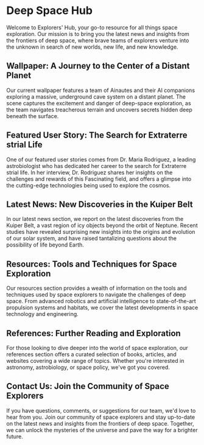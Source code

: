 <!--font:Montserrat-->

# Deep Space Hub

Welcome to Explorers' Hub, your go-to resource for all things space exploration. Our mission is to bring you the latest news and insights from the frontiers of deep space, where brave teams of explorers venture into the unknown in search of new worlds, new life, and new knowledge.

## Wallpaper: A Journey to the Center of a Distant Planet

Our current wallpaper features a team of Ainautes and their AI companions exploring a massive, underground cave system on a distant planet. The scene captures the excitement and danger of deep-space exploration, as the team navigates treacherous terrain and uncovers secrets hidden deep beneath the surface.

## Featured User Story: The Search for Ex<wbr>tra<wbr>terre<wbr>strial Life

One of our featured user stories comes from Dr. Maria Rodriguez, a leading astrobiologist who has dedicated her career to the search for Ex<wbr>tra<wbr>terre<wbr>strial life. In her interview, Dr. Rodriguez shares her insights on the challenges and rewards of this Fas<wbr>ci<wbr>na<wbr>ting field, and offers a glimpse into the cutting-edge technologies being used to explore the cosmos.

## Latest News: New Discoveries in the Kuiper Belt

In our latest news section, we report on the latest discoveries from the Kuiper Belt, a vast region of icy objects beyond the orbit of Neptune. Recent studies have revealed surprising new insights into the origins and evolution of our solar system, and have raised tantalizing questions about the possibility of life beyond Earth.

## Resources: Tools and Techniques for Space Exploration

Our resources section provides a wealth of information on the tools and techniques used by space explorers to navigate the challenges of deep space. From advanced robotics and artificial intelligence to state-of-the-art propulsion systems and habitats, we cover the latest developments in space technology and engineering.

## References: Further Reading and Exploration

For those looking to dive deeper into the world of space exploration, our references section offers a curated selection of books, articles, and websites covering a wide range of topics. Whether you're interested in astronomy, astrobiology, or space policy, we've got you covered.

## Contact Us: Join the Community of Space Explorers

If you have questions, comments, or suggestions for our team, we'd love to hear from you. Join our community of space explorers and stay up-to-date on the latest news and insights from the frontiers of deep space. Together, we can unlock the mysteries of the universe and pave the way for a brighter future.

<!--

Write me content for website with wallpaper which alt text is:

"A team of Ainautes and their AI companions exploring a massive, underground cave system on a distant planet."

The name/title of the page should not be 1:1 copy of the alt text but rather a real content of the website which is using this wallpaper.

- Use markdown format
- Start with heading
- Heading should be short and concise
- The content should look like a real website
- The website should not be about the wallpaper, wallpaper is just a related background
- Heading should be contain work "wallpaper" or "background"
- Include real sections like references, contact, user stories, etc. use things relevant to the page purpose.
- Feel free to use structure like headings, bullets, numbering, blockquotes, paragraphs, horizontal lines, etc.
- You can use formatting like bold or _italic_
- You can include UTF-8 emojis
- Links should be only #hash anchors (and you can refer to the document itself)
- Do not include images


---


# Explorers' Hub: Uncovering the Mysteries of Deep Space

Welcome to Explorers' Hub, your go-to resource for all things space exploration. Our mission is to bring you the latest news and insights from the frontiers of deep space, where brave teams of explorers venture into the unknown in search of new worlds, new life, and new knowledge.

## Wallpaper: A Journey to the Center of a Distant Planet

Our current wallpaper features a team of Ainautes and their AI companions exploring a massive, underground cave system on a distant planet. The scene captures the excitement and danger of deep-space exploration, as the team navigates treacherous terrain and uncovers secrets hidden deep beneath the surface.

## Featured User Story: The Search for Ex<wbr>tra<wbr>terre<wbr>strial Life

One of our featured user stories comes from Dr. Maria Rodriguez, a leading astrobiologist who has dedicated her career to the search for Ex<wbr>tra<wbr>terre<wbr>strial life. In her interview, Dr. Rodriguez shares her insights on the challenges and rewards of this Fas<wbr>ci<wbr>na<wbr>ting field, and offers a glimpse into the cutting-edge technologies being used to explore the cosmos.

## Latest News: New Discoveries in the Kuiper Belt

In our latest news section, we report on the latest discoveries from the Kuiper Belt, a vast region of icy objects beyond the orbit of Neptune. Recent studies have revealed surprising new insights into the origins and evolution of our solar system, and have raised tantalizing questions about the possibility of life beyond Earth.

## Resources: Tools and Techniques for Space Exploration

Our resources section provides a wealth of information on the tools and techniques used by space explorers to navigate the challenges of deep space. From advanced robotics and artificial intelligence to state-of-the-art propulsion systems and habitats, we cover the latest developments in space technology and engineering.

## References: Further Reading and Exploration

For those looking to dive deeper into the world of space exploration, our references section offers a curated selection of books, articles, and websites covering a wide range of topics. Whether you're interested in astronomy, astrobiology, or space policy, we've got you covered.

## Contact Us: Join the Community of Space Explorers

If you have questions, comments, or suggestions for our team, we'd love to hear from you. Join our community of space explorers and stay up-to-date on the latest news and insights from the frontiers of deep space. Together, we can unlock the mysteries of the universe and pave the way for a brighter future.


---


Write me a Google font which is best fitting for the website.

Pick from the list:
- Cinzel
- Lobster
- Dancing Script
- Cinzel Decorative
- Great Vibes
- Montserrat
- Roboto
- Barlow Condensed
- Lato
- Poppins
- Cormorant Garamond
- Inter
- Orbitron
- Futura
- IBM Plex Sans
- Playfair Display
- Exo 2
- Raleway
- Cabin
- Open Sans
- Barlow Condensed
- Alegreya


Write just the font name nothing else.


---


Montserrat

-->
